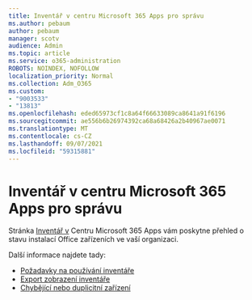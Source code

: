 ```yaml
---
title: Inventář v centru Microsoft 365 Apps pro správu
ms.author: pebaum
author: pebaum
manager: scotv
audience: Admin
ms.topic: article
ms.service: o365-administration
ROBOTS: NOINDEX, NOFOLLOW
localization_priority: Normal
ms.collection: Adm_O365
ms.custom:
- "9003533"
- "13813"
ms.openlocfilehash: eded65973cf1c8a64f66633089ca8641a91f6196
ms.sourcegitcommit: ae556b6b26974392ca68a68426a2b40967ae0071
ms.translationtype: MT
ms.contentlocale: cs-CZ
ms.lasthandoff: 09/07/2021
ms.locfileid: "59315881"
---
```

# <a name="inventory-in-microsoft-365-apps-admin-center"></a>Inventář v centru Microsoft 365 Apps pro správu

Stránka [Inventář v](https://docs.microsoft.com/deployoffice/admincenter/inventory) Centru Microsoft 365 Apps vám poskytne přehled o stavu instalací Office zařízeních ve vaší organizaci. 

Další informace najdete tady:

- [Požadavky na používání inventáře](https://docs.microsoft.com/deployoffice/admincenter/inventory#requirements-for-using-inventory)
- [Export zobrazení inventáře](https://docs.microsoft.com/deployoffice/admincenter/inventory#export-inventory-views)
- [Chybějící nebo duplicitní zařízení](https://docs.microsoft.com/deployoffice/admincenter/inventory#missing-or-duplicate-devices)